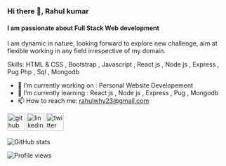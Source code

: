### Hi there 👋, Rahul kumar
#### I am passionate about Full Stack Web development
I am dynamic in nature, looking forward to explore new challenge, aim at flexible working in any field irrespective of my domain.

Skills: HTML & CSS , Bootstrap , Javascript , React js , Node js , Express , Pug Php , Sql , Mongodb

- 🔭 I’m currently working on : Personal Website Developement 
- 🌱 I’m currently learning : React js , Node js , Express , Pug , Mongodb 
- 📫 How to reach me: rahulwhy23@gmail.com 


[<img src='https://cdn.jsdelivr.net/npm/simple-icons@3.0.1/icons/github.svg' alt='github' height='40'>](https://github.com/rahulkr23)  [<img src='https://cdn.jsdelivr.net/npm/simple-icons@3.0.1/icons/linkedin.svg' alt='linkedin' height='40'>](https://www.linkedin.com/in/mrrahulkumar/)  [<img src='https://cdn.jsdelivr.net/npm/simple-icons@3.0.1/icons/twitter.svg' alt='twitter' height='40'>](https://twitter.com/@rahulwhy23)  

![GitHub stats](https://github-readme-stats.vercel.app/api?username=rahulkr23&show_icons=true)  

![Profile views](https://gpvc.arturio.dev/rahulkr23)  
